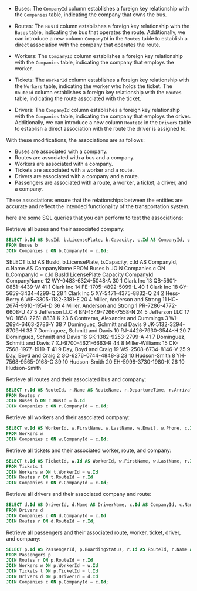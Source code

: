 - Buses: The `CompanyId` column establishes a foreign key relationship with the `Companies` table, indicating the company that owns the bus.

- Routes: The `BusId` column establishes a foreign key relationship with the `Buses` table, indicating the bus that operates the route. Additionally, we can introduce a new column `CompanyId` in the `Routes` table to establish a direct association with the company that operates the route.

- Workers: The `CompanyId` column establishes a foreign key relationship with the `Companies` table, indicating the company that employs the worker.

- Tickets: The `WorkerId` column establishes a foreign key relationship with the `Workers` table, indicating the worker who holds the ticket. The `RouteId` column establishes a foreign key relationship with the `Routes` table, indicating the route associated with the ticket.

- Drivers: The `CompanyId` column establishes a foreign key relationship with the `Companies` table, indicating the company that employs the driver. Additionally, we can introduce a new column `RouteId` in the `Drivers` table to establish a direct association with the route the driver is assigned to.

With these modifications, the associations are as follows:

- Buses are associated with a company.
- Routes are associated with a bus and a company.
- Workers are associated with a company.
- Tickets are associated with a worker and a route.
- Drivers are associated with a company and a route.
- Passengers are associated with a route, a worker, a ticket, a driver, and a company.

These associations ensure that the relationships between the entities are accurate and reflect the intended functionality of the transportation system.

here are some SQL queries that you can perform to test the associations:

Retrieve all buses and their associated company:

```sql 
SELECT b.Id AS BusId, b.LicensePlate, b.Capacity, c.Id AS CompanyId, c.Name AS CompanyName
FROM Buses b
JOIN Companies c ON b.CompanyId = c.Id;
```

SELECT b.Id AS BusId, b.LicensePlate, b.Capacity, c.Id AS CompanyId, c.Name AS CompanyName
FROM Buses b
JOIN Companies c ON b.CompanyId = c.Id
BusId	LicensePlate	Capacity	CompanyId	CompanyName
12	WY-0483-6324-5048-A	30	1	Clark Inc
13	QB-5601-0851-4439-W	41	1	Clark Inc
14	FE-1705-4892-5099-L	40	1	Clark Inc
18	GY-5659-3434-4299-Q	28	1	Clark Inc
5	XY-5471-4375-8832-Q	24	2	Hess-Berry
6	WF-3305-1182-3181-E	20	4	Miller, Anderson and Strong
11	HC-2674-9910-1954-D	36	4	Miller, Anderson and Strong
1	PR-7286-4772-6608-U	47	5	Jefferson LLC
4	BN-1549-7266-7558-N	24	5	Jefferson LLC
17	VC-1858-2261-8831-K	23	6	Contreras, Alexander and Cummings
3	WI-2694-6463-2786-Y	38	7	Dominguez, Schmitt and Davis
9	JK-5132-3294-8709-H	38	7	Dominguez, Schmitt and Davis
10	RJ-4426-7930-3544-H	20	7	Dominguez, Schmitt and Davis
16	GK-1382-9253-2799-A	41	7	Dominguez, Schmitt and Davis
7	XJ-9700-4621-6663-R	44	8	Miller-Williams
15	CK-7568-1977-1919-T	41	9	Day, Boyd and Craig
19	WS-2508-6734-8146-V	25	9	Day, Boyd and Craig
2	GO-6276-0744-4848-S	23	10	Hudson-Smith
8	YH-7568-9565-0168-G	39	10	Hudson-Smith
20	EH-5998-3730-1980-K	26	10	Hudson-Smith



Retrieve all routes and their associated bus and company:

```sql
SELECT r.Id AS RouteId, r.Name AS RouteName, r.DepartureTime, r.ArrivalTime, b.Id AS BusId, b.LicensePlate, c.Id AS CompanyId, c.Name AS CompanyName
FROM Routes r
JOIN Buses b ON r.BusId = b.Id
JOIN Companies c ON r.CompanyId = c.Id;
```

Retrieve all workers and their associated company:
    
```sql
SELECT w.Id AS WorkerId, w.FirstName, w.LastName, w.Email, w.Phone, c.Id AS CompanyId, c.Name AS CompanyName
FROM Workers w
JOIN Companies c ON w.CompanyId = c.Id;
```

Retrieve all tickets and their associated worker, route, and company:

```sql
SELECT t.Id AS TicketId, w.Id AS WorkerId, w.FirstName, w.LastName, r.Id AS RouteId, r.Name AS RouteName, c.Id AS CompanyId, c.Name AS CompanyName
FROM Tickets t
JOIN Workers w ON t.WorkerId = w.Id
JOIN Routes r ON t.RouteId = r.Id
JOIN Companies c ON r.CompanyId = c.Id;
```

Retrieve all drivers and their associated company and route:

```sql
SELECT d.Id AS DriverId, d.Name AS DriverName, c.Id AS CompanyId, c.Name AS CompanyName, r.Id AS RouteId, r.Name AS RouteName
FROM Drivers d
JOIN Companies c ON d.CompanyId = c.Id
JOIN Routes r ON d.RouteId = r.Id;
```

Retrieve all passengers and their associated route, worker, ticket, driver, and company:

```sql
SELECT p.Id AS PassengerId, p.BoardingStatus, r.Id AS RouteId, r.Name AS RouteName, w.Id AS WorkerId, w.FirstName, w.LastName, t.Id AS TicketId, d.Id AS DriverId, c.Id AS CompanyId
FROM Passengers p
JOIN Routes r ON p.RouteId = r.Id
JOIN Workers w ON p.WorkerId = w.Id
JOIN Tickets t ON p.TicketId = t.Id
JOIN Drivers d ON p.DriverId = d.Id
JOIN Companies c ON p.CompanyId = c.Id;
```